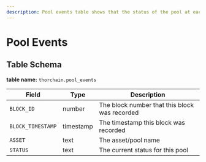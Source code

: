 ```yaml
---
description: Pool events table shows that the status of the pool at each block id
---
```


# Pool Events

## Table Schema <a href="#table-schema" id="table-schema"></a>

**table name:** `thorchain.pool_events`

| Field             | Type      | Description                                   |
| ----------------- | --------- | --------------------------------------------- |
| `BLOCK_ID`        | number    | The block number that this block was recorded |
| `BLOCK_TIMESTAMP` | timestamp | The timestamp this block was recorded         |
| `ASSET`           | text      | The asset/pool name                           |
| `STATUS`          | text      | The current status for this pool              |
